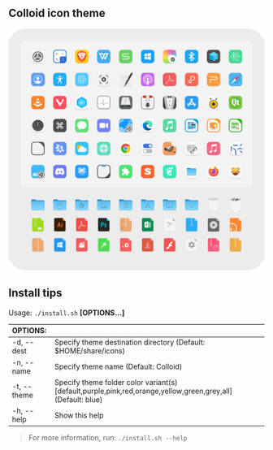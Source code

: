 ## Colloid icon theme

![1](preview.png?raw=true)

## Install tips

Usage:  `./install.sh`  **[OPTIONS...]**

|  OPTIONS:           | |
|:--------------------|:-------------|
|-d, --dest           | Specify theme destination directory (Default: $HOME/share/icons)|
|-n, --name           | Specify theme name (Default: Colloid)|
|-t, --theme          | Specify theme folder color variant(s) [default,purple,pink,red,orange,yellow,green,grey,all] (Default: blue)|
|-h, --help           | Show this help|

> For more information, run: `./install.sh --help`
